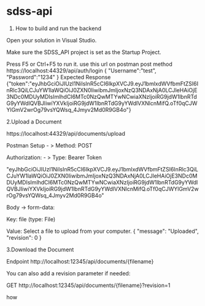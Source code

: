 # sdss-api
1. How to build and run the backend

Open your solution in Visual Studio.

Make sure the SDSS_API project is set as the Startup Project.

Press F5 or Ctrl+F5 to run it.
use this url on postman post method
https://localhost:44329/api/auth/login
{
    "Username":"test",
    "Password":"1234"
}
Expected Response
{"token":"eyJhbGciOiJIUzI1NiIsInR5cCI6IkpXVCJ9.eyJ1bmlxdWVfbmFtZSI6InRlc3QiLCJuYW1laWQiOiJ0ZXN0IiwibmJmIjoxNzQ3NDAxNjA0LCJleHAiOjE3NDc0MDUyMDIsImlhdCI6MTc0NzQwMTYwNCwiaXNzIjoiRG9jdW1lbnRTdG9yYWdlQVBJIiwiYXVkIjoiRG9jdW1lbnRTdG9yYWdlVXNlcnMifQ.oTf0qCJWYlGmV2wrOg79vsYQWsq_4Jmyv2Md0R9GB4o"}


2.Upload a Document

https://localhost:44329/api/documents/upload

Postman Setup - > Method: POST

Authorization: - > Type: Bearer Token 

"eyJhbGciOiJIUzI1NiIsInR5cCI6IkpXVCJ9.eyJ1bmlxdWVfbmFtZSI6InRlc3QiLCJuYW1laWQiOiJ0ZXN0IiwibmJmIjoxNzQ3NDAxNjA0LCJleHAiOjE3NDc0MDUyMDIsImlhdCI6MTc0NzQwMTYwNCwiaXNzIjoiRG9jdW1lbnRTdG9yYWdlQVBJIiwiYXVkIjoiRG9jdW1lbnRTdG9yYWdlVXNlcnMifQ.oTf0qCJWYlGmV2wrOg79vsYQWsq_4Jmyv2Md0R9GB4o"

Body → form-data:

Key: file (type: File)

Value: Select a file to upload from your computer.
{
  "message": "Uploaded",
  "revision": 0
}

3.Download the Document

Endpoint
http://localhost:12345/api/documents/{filename}

You can also add a revision parameter if needed:

GET http://localhost:12345/api/documents/{filename}?revision=1

how 
